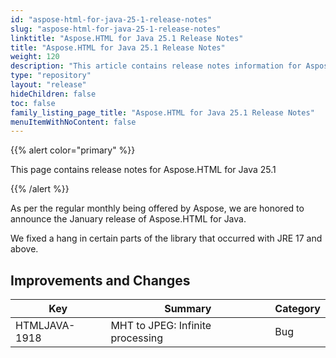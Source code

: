 ```yaml
---
id: "aspose-html-for-java-25-1-release-notes"
slug: "aspose-html-for-java-25-1-release-notes"
linktitle: "Aspose.HTML for Java 25.1 Release Notes"
title: "Aspose.HTML for Java 25.1 Release Notes"
weight: 120
description: "This article contains release notes information for Aspose.HTML for .Java 25.1."
type: "repository"
layout: "release"
hideChildren: false
toc: false
family_listing_page_title: "Aspose.HTML for Java 25.1 Release Notes"
menuItemWithNoContent: false
---
```


{{% alert color="primary" %}}

This page contains release notes for Aspose.HTML for Java 25.1

{{% /alert %}}

As per the regular monthly being offered by Aspose,
we are honored to announce the January release of Aspose.HTML for Java.

We fixed a hang in certain parts of the library that occurred with JRE 17 and above.

## **Improvements and Changes**

| **Key**         | **Summary**                                                                   | **Category** |
|-----------------|-------------------------------------------------------------------------------|--------------|
| HTMLJAVA-1918   | MHT to JPEG: Infinite processing                                              | Bug          | 


